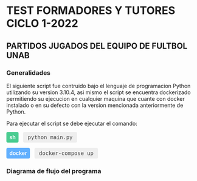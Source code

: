 # TEST FORMADORES Y TUTORES CICLO 1-2022

## PARTIDOS JUGADOS DEL EQUIPO DE FULTBOL UNAB

### Generalidades

El siguiente script fue contruido bajo el lenguaje de programacion Python utilizando su version 3.10.4, asi mismo el script se encuentra dockerizado permitiendo su ejecucion en cualquier maquina que cuante con docker instalado o en su defecto con la version mencionada anteriormente de Python.

Para ejecutar el script se debe ejecutar el comando:

<span style="display: inline-block; padding: 6px 8px; background-color: #49cc90; border-radius: 4px; color: #fff; margin-right: 8px; font-family: sans-serif;">**sh**</span> <span style="display: inline-block; padding: 6px 12px; background-color: #eee; border-radius: 4px; color: #444; font-family: monospace;">python main.py </span>

<span style="display: inline-block; padding: 6px 8px; background-color: #61affe; border-radius: 4px; color: #fff; margin-right: 8px; font-family: sans-serif;">**docker**</span> <span style="display: inline-block; padding: 6px 12px; background-color: #eee; border-radius: 4px; color: #444; font-family: monospace;">docker-compose up </span>

### Diagrama de flujo del programa
